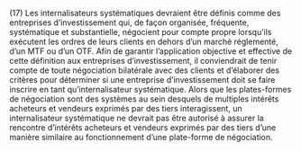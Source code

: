 (17) Les internalisateurs systématiques devraient être définis comme des entreprises d’investissement qui, de façon organisée, fréquente, systématique et substantielle, négocient pour compte propre lorsqu’ils exécutent les ordres de leurs clients en dehors d’un marché réglementé, d’un MTF ou d’un OTF. Afin de garantir l’application objective et effective de cette définition aux entreprises d’investissement, il conviendrait de tenir compte de toute négociation bilatérale avec des clients et d’élaborer des critères pour déterminer si une entreprise d’investissement doit se faire inscrire en tant qu’internalisateur systématique. Alors que les plates-formes de négociation sont des systèmes au sein desquels de multiples intérêts acheteurs et vendeurs exprimés par des tiers interagissent, un internalisateur systématique ne devrait pas être autorisé à assurer la rencontre d’intérêts acheteurs et vendeurs exprimés par des tiers d’une manière similaire au fonctionnement d’une plate-forme de négociation.
